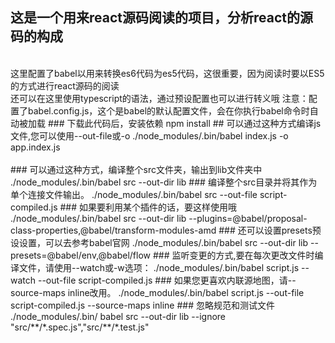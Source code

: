 ## 这是一个用来react源码阅读的项目，分析react的源码的构成
<br>
这里配置了babel以用来转换es6代码为es5代码，这很重要，因为阅读时要以ES5的方式进行react源码的阅读<br>
还可以在这里使用typescript的语法，通过预设配置也可以进行转义哦
注意：配置了babel.config.js，这个是babel的默认配置文件，会在你执行babel命令时自动被加载
### 下载此代码后，安装依赖
npm install 
## 可以通过这种方式编译js文件,您可以使用--out-file或-o
./node_modules/.bin/babel index.js -o app.index.js
<br>
<br>
### 可以通过这种方式，编译整个src文件夹，输出到lib文件夹中
./node_modules/.bin/babel src --out-dir lib
### 编译整个src目录并将其作为单个连接文件输出。
./node_modules/.bin/babel src --out-file script-compiled.js
### 如果要利用某个插件的话，要这样使用哦
./node_modules/.bin/babel src --out-dir lib --plugins=@babel/proposal-class-properties,@babel/transform-modules-amd
### 还可以设置presets预设设置，可以去参考babel官网
./node_modules/.bin/babel src --out-dir lib --presets=@babel/env,@babel/flow
### 监听变更的方式,要在每次更改文件时编译文件，请使用--watch或-w选项：
./node_modules/.bin/babel script.js --watch --out-file script-compiled.js
### 如果您更喜欢内联源地图，请--source-maps inline改用。
./node_modules/.bin/babel script.js --out-file script-compiled.js --source-maps inline
### 忽略规范和测试文件
./node_modules/.bin/ babel src --out-dir lib --ignore "src/**/*.spec.js","src/**/*.test.js"